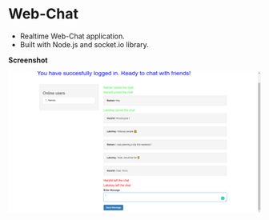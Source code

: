 # Web-Chat

* Realtime Web-Chat application.
* Built with Node.js and socket.io library.

**Screenshot** 

![](./Screenshot.PNG)
